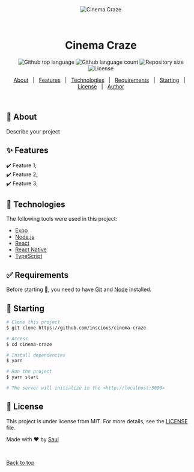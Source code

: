 <div align="center" id="top"> 
  <img src="./.github/app.gif" alt="Cinema Craze" />

&#xa0;

  <!-- <a href="https://cinemacraze.netlify.app">Demo</a> -->
</div>

<h1 align="center">Cinema Craze</h1>

<p align="center">
  <img alt="Github top language" src="https://img.shields.io/github/languages/top/inscious/cinema-craze?color=56BEB8">

  <img alt="Github language count" src="https://img.shields.io/github/languages/count/inscious/cinema-craze?color=56BEB8">

  <img alt="Repository size" src="https://img.shields.io/github/repo-size/inscious/cinema-craze?color=56BEB8">

  <img alt="License" src="https://img.shields.io/github/license/inscious/cinema-craze?color=56BEB8">

  <!-- <img alt="Github issues" src="https://img.shields.io/github/issues/inscious/cinema-craze?color=56BEB8" /> -->

  <!-- <img alt="Github forks" src="https://img.shields.io/github/forks/inscious/cinema-craze?color=56BEB8" /> -->

  <!-- <img alt="Github stars" src="https://img.shields.io/github/stars/inscious/cinema-craze?color=56BEB8" /> -->
</p>

<!-- Status -->

<!-- <h4 align="center">
	🚧  Cinema Craze 🚀 Under construction...  🚧
</h4>

<hr> -->

<p align="center">
  <a href="#dart-about">About</a> &#xa0; | &#xa0; 
  <a href="#sparkles-features">Features</a> &#xa0; | &#xa0;
  <a href="#rocket-technologies">Technologies</a> &#xa0; | &#xa0;
  <a href="#white_check_mark-requirements">Requirements</a> &#xa0; | &#xa0;
  <a href="#checkered_flag-starting">Starting</a> &#xa0; | &#xa0;
  <a href="#memo-license">License</a> &#xa0; | &#xa0;
  <a href="https://github.com/inscious" target="_blank">Author</a>
</p>

<br>

## :dart: About

Describe your project

## :sparkles: Features

:heavy_check_mark: Feature 1;\
:heavy_check_mark: Feature 2;\
:heavy_check_mark: Feature 3;

## :rocket: Technologies

The following tools were used in this project:

-   [Expo](https://expo.io/)
-   [Node.js](https://nodejs.org/en/)
-   [React](https://pt-br.reactjs.org/)
-   [React Native](https://reactnative.dev/)
-   [TypeScript](https://www.typescriptlang.org/)

## :white_check_mark: Requirements

Before starting :checkered_flag:, you need to have [Git](https://git-scm.com) and [Node](https://nodejs.org/en/) installed.

## :checkered_flag: Starting

```bash
# Clone this project
$ git clone https://github.com/inscious/cinema-craze

# Access
$ cd cinema-craze

# Install dependencies
$ yarn

# Run the project
$ yarn start

# The server will initialize in the <http://localhost:3000>
```

## :memo: License

This project is under license from MIT. For more details, see the [LICENSE](LICENSE.md) file.

Made with :heart: by <a href="https://github.com/inscious" target="_blank">Saul</a>

&#xa0;

<a href="#top">Back to top</a>

